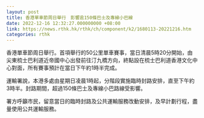 ```yaml
---
layout: post
title: 香港單車節周日舉行　影響逾150條巴士及專線小巴線
date: 2022-12-16 12:32:27.000000000 +08:00
link: https://news.rthk.hk/rthk/ch/component/k2/1680113-20221216.htm
categories: rthk
---
```


香港單車節周日舉行。首項舉行的50公里單車賽事，當日清晨5時20分開始，由尖東梳士巴利道近帝國中心出發前往汀九橋方向，終點設在梳士巴利道香港文化中心對面，所有賽事預計在當日下午約1時半完成。

運輸署說，本港多處由星期日凌晨1時起，分階段實施臨時封路安排，直至下午約3時半。封路期間，超過150條巴士及專線小巴路線受影響。

署方呼籲市民，留意當日的臨時封路及公共運輸服務改動安排，及早計劃行程，盡量使用公共運輸服務。
